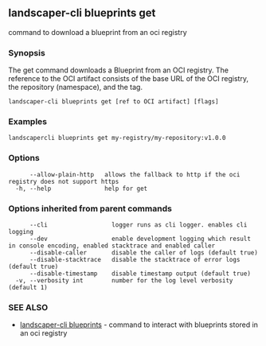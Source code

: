 ## landscaper-cli blueprints get

command to download a blueprint from an oci registry

### Synopsis

The get command downloads a Blueprint from an OCI registry. The reference to the OCI artifact consists of the base URL of the OCI registry, the repository (namespace), and the tag.

```
landscaper-cli blueprints get [ref to OCI artifact] [flags]
```

### Examples

```
landscapercli blueprints get my-registry/my-repository:v1.0.0
```

### Options

```
      --allow-plain-http   allows the fallback to http if the oci registry does not support https
  -h, --help               help for get
```

### Options inherited from parent commands

```
      --cli                  logger runs as cli logger. enables cli logging
      --dev                  enable development logging which result in console encoding, enabled stacktrace and enabled caller
      --disable-caller       disable the caller of logs (default true)
      --disable-stacktrace   disable the stacktrace of error logs (default true)
      --disable-timestamp    disable timestamp output (default true)
  -v, --verbosity int        number for the log level verbosity (default 1)
```

### SEE ALSO

* [landscaper-cli blueprints](landscaper-cli_blueprints.md)	 - command to interact with blueprints stored in an oci registry

